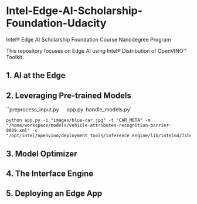 # Intel-Edge-AI-Scholarship-Foundation-Udacity
Intel® Edge AI Scholarship Foundation Course Nanodegree Program

This repository focuses on Edge AI using Intel® Distribution of OpenVINO™ Toolkit.

## 1. AI at the Edge

## 2. Leveraging Pre-trained Models

``preprocess_input.py`  
`app.py` `handle_models.py`

```
python app.py -i "images/blue-car.jpg" -t "CAR_META" -m "/home/workspace/models/vehicle-attributes-recognition-barrier-0039.xml" -c "/opt/intel/openvino/deployment_tools/inference_engine/lib/intel64/libcpu_extension_sse4.so"
```

## 3. Model Optimizer

## 4. The Interface Engine

## 5. Deploying an Edge App


 
